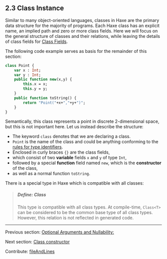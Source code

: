 ## 2.3 Class Instance

Similar to many object-oriented languages, classes in Haxe are the primary data structure for the majority of programs. Each Haxe class has an explicit name, an implied path and zero or more class fields. Here we will focus on the general structure of classes and their relations, while leaving the details of class fields for [Class Fields](class-field.md).

The following code example serves as basis for the remainder of this section:

```haxe
class Point {
	var x : Int;
	var y : Int;
	public function new(x,y) {
		this.x = x;
		this.y = y;
	}
	public function toString() {
		return "Point("+x+","+y+")";
	}
}
```

Semantically, this class represents a point in discrete 2-dimensional space, but this is not important here. Let us instead describe the structure:



* The keyword `class` denotes that we are declaring a class.
* `Point` is the name of the class and could be anything conforming to the [rules for type identifiers](dictionary.md#identifier).
* Enclosed in curly braces `{}` are the class fields,
* which consist of two **variable** fields `x` and `y` of type `Int`,
* followed by a special **function** field named `new`, which is the **constructor** of the class,
* as well as a normal function `toString`.


There is a special type in Haxe which is compatible with all classes:

> ##### Define: Class<T>
>
> This type is compatible with all class types. At compile-time, `Class<T>` can be considered to be the common base type of all class types. However, this relation is not reflected in generated code.

---

Previous section: [Optional Arguments and Nullability:](types-nullability-optional-arguments.md)

Next section: [Class constructor](types-class-constructor.md)

Contribute: [fileAndLines](https://github.com/HaxeFoundation/HaxeManual/blob/master/02-types.tex#L220-220)